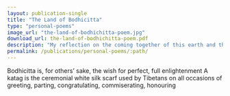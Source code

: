 ```yaml
---
layout: publication-single
title: "The Land of Bodhicitta"
type: "personal-poems"
image_url: "the-land-of-bodhichitta-poem.jpg"
download_url: the-land-of-bodhichitta-poem.pdf
description: "My reflection on the coming together of this earth and the Buddhist path"
permalink: /publications/personal-poems/:path/
---
```


Bodhicitta is, for others’ sake, the wish for perfect, full enlightenment
A katag is the ceremonial white silk scarf used by Tibetans on all occasions of greeting, parting, congratulating, commiserating, honouring
